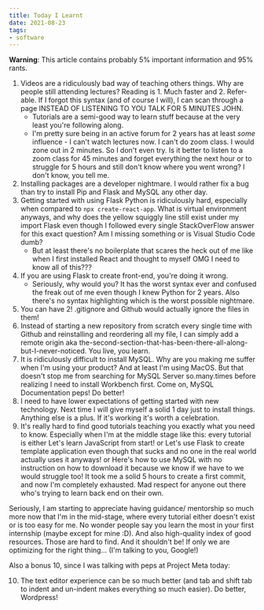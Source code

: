 ```yaml
---
title: Today I Learnt
date: 2021-08-23
tags:
- software
---
```


**Warning**: This article contains probably 5% important information and 95% rants.

1. Videos are a ridiculously bad way of teaching others things. Why are people still attending lectures? Reading is 1. Much faster and 2. Refer-able. If I forgot this syntax (and of course I will), I can scan through a page INSTEAD OF LISTENING TO YOU TALK FOR 5 MINUTES JOHN.
    - Tutorials are a semi-good way to learn stuff because at the very least you're following along.
    - I'm pretty sure being in an active forum for 2 years has at least *some* influence - I can't watch lectures now. I can't do zoom class. I would zone out in 2 minutes. So I don't even try. Is it better to listen to a zoom class for 45 minutes and forget everything the next hour or to struggle for 5 hours and still don't know where you went wrong? I don't know, you tell me.
2. Installing packages are a developer nightmare. I would rather fix a bug than try to install Pip and Flask and MySQL any other day.
3. Getting started with using Flask Python is ridiculously hard, especially when compared to `npx create-react-app`. What is virtual environment anyways, and why does the yellow squiggly line still exist under my import Flask even though I followed every single StackOverFlow answer for this exact question? Am I missing something or is Visual Studio Code dumb?
    - But at least there's no boilerplate that scares the heck out of me like when I first installed React and thought to myself OMG I need to know all of this???
4. If you are using Flask to create front-end, you're doing it wrong.
    - Seriously, why would you? It has the worst syntax ever and confused the freak out of me even though I knew Python for 2 years. Also there's no syntax highlighting which is the worst possible nightmare.
5. You can have 2! .gitignore and Github would actually ignore the files in them!
6. Instead of starting a new repository from scratch every single time with Github and reinstalling and reordering all my file, I can simply add a remote origin aka the-second-section-that-has-been-there-all-along-but-I-never-noticed. You live, you learn.
7. It is ridiculously difficult to install MySQL. Why are you making me suffer when I'm using your product? And at least I'm using MacOS. But that doesn't stop me from searching for MySQL Server so.many.times before realizing I need to install Workbench first. Come on, MySQL Documentation peps! Do better!
8. I need to have lower expectations of getting started with new technology. Next time I will give myself a solid 1 day just to install things. Anything else is a plus. If it's working it's worth a celebration.
9. It's really hard to find good tutorials teaching you exactly what you need to know. Especially when I'm at the middle stage like this: every tutorial is either Let's learn JavaScript from start! or Let's use Flask to create template application even though that sucks and no one in the real world actually uses it anyways! or Here's how to use MySQL with no instruction on how to download it because we know if we have to we would struggle too! It took me a solid 5 hours to create a first commit, and now I'm completely exhausted. Mad respect for anyone out there who's trying to learn back end on their own.

Seriously, I am starting to appreciate having guidance/ mentorship so much more now that I'm in the mid-stage, where every tutorial either doesn't exist or is too easy for me. No wonder people say you learn the most in your first internship (maybe except for mine :D). And also high-quality index of good resources. Those are hard to find. And it shouldn't be! If only we are optimizing for the right thing... (I'm talking to you, Google!)

Also a bonus 10, since I was talking with peps at Project Meta today:

10. The text editor experience can be so much better (and tab and shift tab to indent and un-indent makes everything so much easier). Do better, Wordpress!
